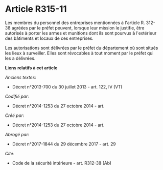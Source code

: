 # Article R315-11

Les membres du personnel des entreprises mentionnées à l'article R. 312-38 agréées par le préfet peuvent, lorsque leur
mission le justifie, être autorisés à porter les armes et munitions dont ils sont pourvus à l'extérieur des bâtiments et
locaux de ces entreprises. 

Les autorisations sont délivrées par le préfet du département où sont situés les lieux à surveiller. Elles sont révocables à
tout moment par le préfet qui les a délivrées.

**Liens relatifs à cet article**

_Anciens textes_:

  - Décret n°2013-700 du 30 juillet 2013 - art. 122, IV (VT)

_Codifié par_:

  - Décret n°2014-1253 du 27 octobre 2014 - art.

_Créé par_:

  - Décret n°2014-1253 du 27 octobre 2014 - art.

_Abrogé par_:

  - Décret n°2017-1844 du 29 décembre 2017 - art. 29

_Cite_:

  - Code de la sécurité intérieure - art. R312-38 (Ab)
